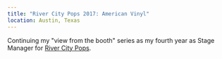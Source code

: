 ```yaml
---
title: "River City Pops 2017: American Vinyl"
location: Austin, Texas
---
```


Continuing my "view from the booth" series as my fourth year as Stage Manager
for [River City Pops](http://www.rivercitypops.org).
